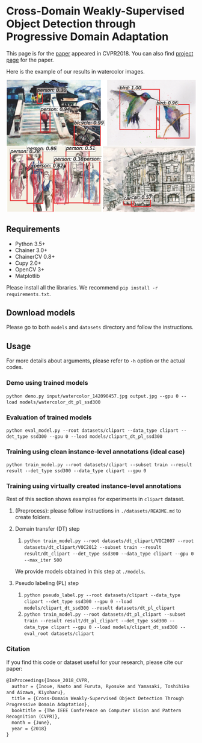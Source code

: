 # Cross-Domain Weakly-Supervised Object Detection through Progressive Domain Adaptation 

This page is for the [paper](http://openaccess.thecvf.com/content_cvpr_2018/html/Inoue_Cross-Domain_Weakly-Supervised_Object_CVPR_2018_paper.html) appeared in CVPR2018.
You can also find [project page](https://naoto0804.github.io/cross_domain_detection/) for the paper.

Here is the example of our results in watercolor images.

![fig](dets_watercolor.png)

## Requirements
- Python 3.5+
- Chainer 3.0+
- ChainerCV 0.8+
- Cupy 2.0+
- OpenCV 3+
- Matplotlib

Please install all the libraries. We recommend `pip install -r requirements.txt`.

## Download models
Please go to both `models` and `datasets` directory and follow the instructions.

## Usage
For more details about arguments, please refer to `-h` option or the actual codes.

### Demo using trained models
```
python demo.py input/watercolor_142090457.jpg output.jpg --gpu 0 --load models/watercolor_dt_pl_ssd300
```

### Evaluation of trained models
```
python eval_model.py --root datasets/clipart --data_type clipart --det_type ssd300 --gpu 0 --load models/clipart_dt_pl_ssd300
```

### Training using clean instance-level annotations (ideal case)
```
python train_model.py --root datasets/clipart --subset train --result result --det_type ssd300 --data_type clipart --gpu 0
```

### Training using virtually created instance-level annotations

Rest of this section shows examples for experiments in `clipart` dataset.

1. (Preprocess): please follow instructions in `./datasets/README.md` to create folders.

2. Domain transfer (DT) step

    1. `python train_model.py --root datasets/dt_clipart/VOC2007 --root datasets/dt_clipart/VOC2012 --subset train --result result/dt_clipart --det_type ssd300 --data_type clipart --gpu 0 --max_iter 500`
    
    We provide models obtained in this step at `./models`.

3. Pseudo labeling (PL) step
    1. `python pseudo_label.py --root datasets/clipart --data_type clipart --det_type ssd300 --gpu 0 --load models/clipart_dt_ssd300 --result datasets/dt_pl_clipart`
    2. `python train_model.py --root datasets/dt_pl_clipart --subset train --result result/dt_pl_clipart --det_type ssd300 --data_type clipart --gpu 0 --load models/clipart_dt_ssd300 --eval_root datasets/clipart`

### Citation

If you find this code or dataset useful for your research, please cite our paper:

```
@InProceedings{Inoue_2018_CVPR,
  author = {Inoue, Naoto and Furuta, Ryosuke and Yamasaki, Toshihiko and Aizawa, Kiyoharu},
  title = {Cross-Domain Weakly-Supervised Object Detection Through Progressive Domain Adaptation},
  booktitle = {The IEEE Conference on Computer Vision and Pattern Recognition (CVPR)},
  month = {June},
  year = {2018}
}
```
